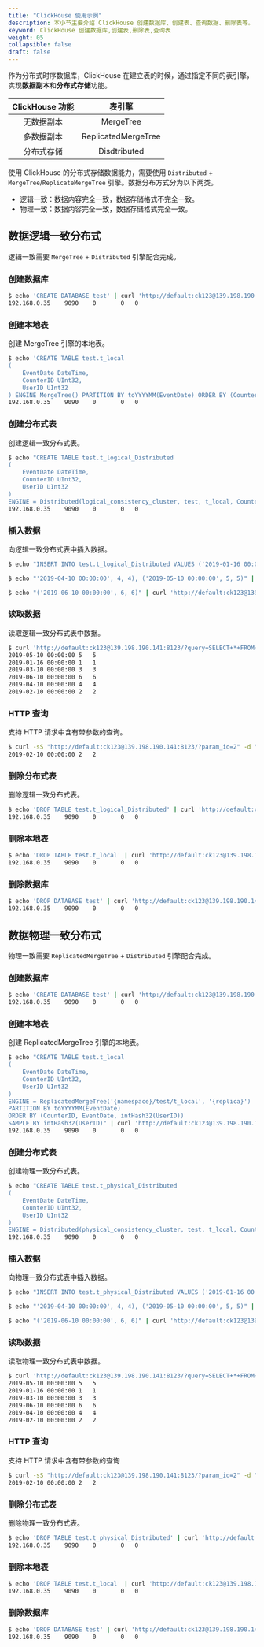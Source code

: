 ```yaml
---
title: "ClickHouse 使用示例"
description: 本小节主要介绍 ClickHouse 创建数据库、创建表、查询数据、删除表等。 
keyword: ClickHouse 创建数据库,创建表,删除表,查询表 
weight: 05
collapsible: false
draft: false
---
```


作为分布式时序数据库，ClickHouse 在建立表的时候，通过指定不同的表引擎，实现**数据副本**和**分布式存储**功能。

|ClickHouse 功能|表引擎|
|:--:|:--:|
|无数据副本|MergeTree|
|多数据副本|ReplicatedMergeTree|
|分布式存储|Disdtributed|

使用 ClickHouse 的分布式存储数据能力，需要使用 `Distributed` + `MergeTree`/`ReplicateMergeTree` 引擎。数据分布方式分为以下两类。

* 逻辑一致：数据内容完全一致，数据存储格式不完全一致。
* 物理一致：数据内容完全一致，数据存储格式完全一致。

## 数据逻辑一致分布式

逻辑一致需要 `MergeTree` + `Distributed` 引擎配合完成。

### 创建数据库

```bash
$ echo 'CREATE DATABASE test' | curl 'http://default:ck123@139.198.190.141:8123/' --data-binary @-
192.168.0.35	9090	0		0	0
```

### 创建本地表

创建 MergeTree 引擎的本地表。

```bash
$ echo 'CREATE TABLE test.t_local
(
    EventDate DateTime,
    CounterID UInt32,
    UserID UInt32
) ENGINE MergeTree() PARTITION BY toYYYYMM(EventDate) ORDER BY (CounterID, EventDate) ' | curl 'http://default:ck123@139.198.190.141:8123/' --data-binary @-
192.168.0.35	9090	0		0	0
```

### 创建分布式表

创建逻辑一致分布式表。

```bash
$ echo "CREATE TABLE test.t_logical_Distributed
(
    EventDate DateTime,
    CounterID UInt32,
    UserID UInt32
)
ENGINE = Distributed(logical_consistency_cluster, test, t_local, CounterID)" | curl 'http://default:ck123@139.198.190.141:8123/' --data-binary @-
192.168.0.35	9090	0		0	0
```

### 插入数据

向逻辑一致分布式表中插入数据。

```bash
$ echo "INSERT INTO test.t_logical_Distributed VALUES ('2019-01-16 00:00:00', 1, 1),('2019-02-10 00:00:00',2, 2),('2019-03-10 00:00:00',3, 3)" | curl 'http://default:ck123@139.198.190.141:8123/' --data-binary @-

$ echo "'2019-04-10 00:00:00', 4, 4), ('2019-05-10 00:00:00', 5, 5)" | curl 'http://default:ck123@139.198.190.141:8123/?query=INSERT+INTO+test.t_logical_Distributed+VALUES(' --data-binary @-

$ echo "('2019-06-10 00:00:00', 6, 6)" | curl 'http://default:ck123@139.198.190.141:8123/?query=INSERT+INTO+test.t_logical_Distributed+VALUES' --data-binary @-
```

### 读取数据

读取逻辑一致分布式表中数据。

```bash
$ curl 'http://default:ck123@139.198.190.141:8123/?query=SELECT+*+FROM+test.t_logical_Distributed'
2019-05-10 00:00:00	5	5
2019-01-16 00:00:00	1	1
2019-03-10 00:00:00	3	3
2019-06-10 00:00:00	6	6
2019-04-10 00:00:00	4	4
2019-02-10 00:00:00	2	2
```

### HTTP 查询

支持 HTTP 请求中含有带参数的查询。

```bash
$ curl -sS "http://default:ck123@139.198.190.141:8123/?param_id=2" -d "SELECT * FROM test.t_logical_Distributed WHERE UserID = {id:UInt8}"
2019-02-10 00:00:00	2	2
```

### 删除分布式表

删除逻辑一致分布式表。

```bash
$ echo 'DROP TABLE test.t_logical_Distributed' | curl 'http://default:ck123@139.198.190.141:8123/' --data-binary @-
192.168.0.35	9090	0		0	0
```

### 删除本地表

```bash
$ echo 'DROP TABLE test.t_local' | curl 'http://default:ck123@139.198.190.141:8123/' --data-binary @-
192.168.0.35	9090	0		0	0
```

### 删除数据库

```bash
$ echo 'DROP DATABASE test' | curl 'http://default:ck123@139.198.190.141:8123/' --data-binary @-
192.168.0.35	9090	0		0	0
```
## 数据物理一致分布式

物理一致需要 `ReplicatedMergeTree` + `Distributed` 引擎配合完成。

### 创建数据库

```bash
$ echo 'CREATE DATABASE test' | curl 'http://default:ck123@139.198.190.141:8123/' --data-binary @-
192.168.0.35	9090	0		0	0
```

### 创建本地表

创建 ReplicatedMergeTree 引擎的本地表。

```bash
$ echo "CREATE TABLE test.t_local
(
    EventDate DateTime,
    CounterID UInt32,
    UserID UInt32
)
ENGINE = ReplicatedMergeTree('{namespace}/test/t_local', '{replica}')
PARTITION BY toYYYYMM(EventDate)
ORDER BY (CounterID, EventDate, intHash32(UserID))
SAMPLE BY intHash32(UserID)" | curl 'http://default:ck123@139.198.190.141:8123' --data-binary @-
192.168.0.35	9090	0		0	0
```

### 创建分布式表

创建物理一致分布式表。

```bash
$ echo "CREATE TABLE test.t_physical_Distributed
(
    EventDate DateTime,
    CounterID UInt32,
    UserID UInt32
)
ENGINE = Distributed(physical_consistency_cluster, test, t_local, CounterID)" | curl 'http://default:ck123@139.198.190.141:8123/' --data-binary @-
192.168.0.35	9090	0		0	0
```

### 插入数据

向物理一致分布式表中插入数据。

```bash
$ echo "INSERT INTO test.t_physical_Distributed VALUES ('2019-01-16 00:00:00', 1, 1),('2019-02-10 00:00:00',2, 2),('2019-03-10 00:00:00',3, 3)" | curl 'http://default:ck123@139.198.190.141:8123/' --data-binary @-

$ echo "'2019-04-10 00:00:00', 4, 4), ('2019-05-10 00:00:00', 5, 5)" | curl 'http://default:ck123@139.198.190.141:8123/?query=INSERT+INTO+test.t_physical_Distributed+VALUES(' --data-binary @-

$ echo "('2019-06-10 00:00:00', 6, 6)" | curl 'http://default:ck123@139.198.190.141:8123/?query=INSERT+INTO+test.t_physical_Distributed+VALUES' --data-binary @-
```

### 读取数据

读取物理一致分布式表中数据。

```bash
$ curl 'http://default:ck123@139.198.190.141:8123/?query=SELECT+*+FROM+test.t_physical_Distributed'
2019-05-10 00:00:00	5	5
2019-01-16 00:00:00	1	1
2019-03-10 00:00:00	3	3
2019-06-10 00:00:00	6	6
2019-04-10 00:00:00	4	4
2019-02-10 00:00:00	2	2
```

### HTTP 查询

支持 HTTP 请求中含有带参数的查询

```bash
$ curl -sS "http://default:ck123@139.198.190.141:8123/?param_id=2" -d "SELECT * FROM test.t_physical_Distributed WHERE UserID = {id:UInt8}"
2019-02-10 00:00:00	2	2
```

### 删除分布式表

删除物理一致分布式表。

```bash
$ echo 'DROP TABLE test.t_physical_Distributed' | curl 'http://default:ck123@139.198.190.141:8123/' --data-binary @-
192.168.0.35	9090	0		0	0
```

### 删除本地表

```bash
$ echo 'DROP TABLE test.t_local' | curl 'http://default:ck123@139.198.190.141:8123/' --data-binary @-
192.168.0.35	9090	0		0	0
```

### 删除数据库

```bash
$ echo 'DROP DATABASE test' | curl 'http://default:ck123@139.198.190.141:8123/' --data-binary @-
192.168.0.35	9090	0		0	0
```
